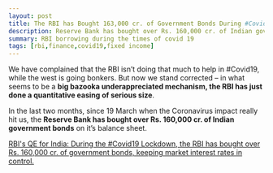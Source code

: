 ```yaml
---
layout: post
title: The RBI has Bought 163,000 cr. of Government Bonds During #Covid19
description: Reserve Bank has bought over Rs. 160,000 cr. of Indian government bonds
summary: RBI borrowing during the times of covid 19
tags: [rbi,finance,covid19,fixed income]
---
```

We have complained that the RBI isn’t doing that much to help in #Covid19, while the west is going bonkers. But now we stand corrected – in what seems to be a  **big bazooka underappreciated mechanism, the RBI has just done a quantitative easing of serious size**.

In the last two months, since 19 March when the Coronavirus impact really hit us, the  **Reserve Bank has bought over Rs. 160,000 cr. of Indian government bonds**  on it’s balance sheet.

[RBI's QE for India: During the #Covid19 Lockdown, the RBI has bought over Rs. 160,000 cr. of government bonds, keeping market interest rates in control.](https://twitter.com/intent/tweet?url=https%3A%2F%2Fwww.capitalmind.in%2F2020%2F05%2Fthe-rbi-has-bought-163000-cr-of-government-bonds-during-covid19%2F&text=RBI%27s%20QE%20for%20India%3A%20During%20the%20%23Covid19%20Lockdown%2C%20the%20RBI%20has%20bought%20over%20Rs.%20160%2C000%20cr.%20of%20government%20bonds%2C%20keeping%20market%20interest%20rates%20in%20control.%20&via=capitalmind_in&related=capitalmind_in)
